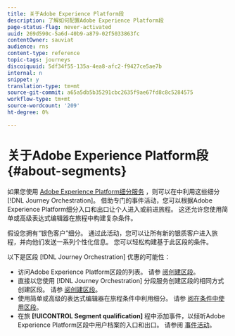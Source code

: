 ```yaml
---
title: 关于Adobe Experience Platform段
description: 了解如何配置Adobe Experience Platform段
page-status-flag: never-activated
uuid: 269d590c-5a6d-40b9-a879-02f5033863fc
contentOwner: sauviat
audience: rns
content-type: reference
topic-tags: journeys
discoiquuid: 5df34f55-135a-4ea8-afc2-f9427ce5ae7b
internal: n
snippet: y
translation-type: tm+mt
source-git-commit: a65a5db5b35291cbc2635f9ae67fd8c8c5284575
workflow-type: tm+mt
source-wordcount: '209'
ht-degree: 0%

---
```



# 关于Adobe Experience Platform段 {#about-segments}

如果您使用 [Adobe Experience Platform细分服务](https://docs.adobe.com/content/help/en/experience-platform/segmentation/home.html) ，则可以在中利用这些细分 [!DNL Journey Orchestration]。 借助专门的事件活动，您可以根据Adobe Experience Platform细分入口和出口让个人进入或前进旅程。 这还允许您使用简单或高级表达式编辑器在旅程中构建复杂条件。

假设您拥有“银色客户”细分。 通过此活动，您可以让所有新的银质客户进入旅程，并向他们发送一系列个性化信息。 您可以轻松构建基于此区段的条件。

以下是区段 [!DNL Journey Orchestration] 优惠的可能性：

* 访问Adobe Experience Platform区段的列表。 请参 [阅创建区段](../segment/creating-a-segment.md)。
* 直接以您使用 [!DNL Journey Orchestration] 分段服务创建区段的相同方式创建区段。 请参 [阅创建区段](../segment/creating-a-segment.md)。
* 使用简单或高级的表达式编辑器在旅程条件中利用细分。 请参 [阅在条件中使用区段](../segment/using-a-segment.md)。
* 在旅 **[!UICONTROL Segment qualification]** 程中添加事件，以倾听Adobe Experience Platform区段中用户档案的入口和出口。 请参阅 [事件活动](../building-journeys/segment-qualification-events.md)。
